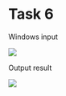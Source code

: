 Task 6
====================

Windows input 

![](https://github.com/DzmitrySiarheyeu/Epam/First-chapter-of-the-course/blob/master/Linear%20programs/Task%206/img/1.PNG)

Output result

![](https://github.com/DzmitrySiarheyeu/Epam/First-chapter-of-the-course/blob/master/Linear%20programs/Task%206/img/2.PNG)
